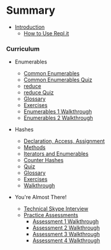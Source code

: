 # Summary

* [Introduction](README.md)
  * [How to Use Repl.it](how_to_repl.md)

### Curriculum

* Enumerables
  * [Common Enumerables](part1-enumerables/enumerables.md)
  * [Common Enumerables Quiz](part1-enumerables/enum_quiz.md)
  * [reduce](part1-enumerables/reduce.md)
  * [reduce Quiz](part1-enumerables/reduce_quiz.md)
  * [Glossary](part1-enumerables/glossary.md)
  * [Exercises](part1-enumerables/exercises.md)
  * [Enumerables 1 Walkthrough](part1-enumerables/walkthrough_one.md)
  * [Enumerables 2 Walkthrough](part1-enumerables/walkthrough_two.md)

* Hashes
  * [Declaration, Access, Assignment](part2-hashes/daa.md)
  * [Methods](part2-hashes/methods.md)
  * [Iterators and Enumerables](part2-hashes/iterators_enumerables.md)
  * [Counter Hashes](part2-hashes/counter_hashes.md)
  * [Quiz](part2-hashes/quiz.md)
  * [Glossary](part2-hashes/glossary.md)
  * [Exercises](part2-hashes/exercises.md)
  * [Walkthrough](part2-hashes/walkthrough.md)

* You're Almost There!
  * [Technical Skype Interview](part3-outro/final_test.md)
  * [Practice Assessments](part3-outro/assessments.md)
    * [Assessment 1 Walkthrough](part3-outro/walkthrough_one.md)
    * [Assessment 2 Walkthrough](part3-outro/walkthrough_two.md)
    * [Assessment 3 Walkthrough](part3-outro/walkthrough_three.md)
    * [Assessment 4 Walkthrough](part3-outro/walkthrough_four.md)
